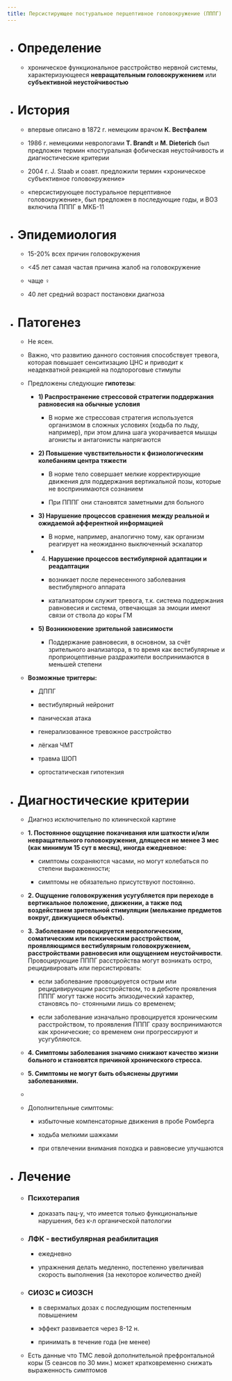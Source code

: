 ```yaml
---
title: Персистирующее постуральное перцептивное головокружение (ПППГ)
---
```


- # Определение
	 - хроническое функциональное расстройство нервной системы, характеризующееся **невращательным головокружением** или **субъективной неустойчивостью**

- # История
	 - впервые описано в 1872 г. немецким врачом **К. Вестфалем**

	 - 1986 г. немецкими неврологами **T. Brandt** и **M. Dieterich** был предложен термин «постуральная фобическая неустойчивость и диагностические критерии

	 - 2004 г. J. Staab и соавт. предложили термин «хроническое субъективное головокружение»

	 - «персистирующее постуральное перцептивное головокружение», был предложен в последующие годы, и ВОЗ включила ПППГ в МКБ-11

- # Эпидемиология
	 - 15-20% всех причин головокружения

	 - <45 лет самая частая причина жалоб на головокружение

	 - чаще ♀

	 - 40 лет средний возраст постановки диагноза

- # Патогенез
	 - Не ясен.

	 - Важно, что развитию данного состояния способствует тревога, которая повышает сенситизацию ЦНС и приводит к неадекватной реакцией на подпороговые стимулы

	 - Предложены следующие **гипотезы**:
		 - **1) Распространение стрессовой стратегии поддержания равновесия на обычные условия**
			 - В норме же стрессовая стратегия используется организмом в сложных условиях (ходьба по льду, например), при этом длина шага укорачивается мышцы агонисты и антагонисты напрягаются

		 - **2) Повышение чувствительности к физиологическим колебаниям центра тяжести**
			 - В норме тело совершает мелкие корректирующие движения для поддержания вертикальной позы, которые не воспринимаются сознанием

			 - При ПППГ они становятся заметными для больного

		 - **3) Нарушение процессов сравнения между реальной и ожидаемой афферентной информацией**
			 - В норме, например, аналогично тому, как организм реагирует на неожиданно выключенный эскалатор

		 - 4) **Нарушение процессов вестибулярной адаптации и реадаптации**
			 - возникает после перенесенного заболевания вестибулярного аппарата

			 - катализатором служит тревога, т.к. система поддержания равновесия и система, отвечающая за эмоции имеют связи от ствола до коры ГМ

		 - **5) Возникновение зрительной зависимости**
			 - Поддержание равновесия, в основном, за счёт зрительного анализатора, в то время как вестибулярные и проприоцептивные раздражители воспринимаются в меньшей степени

	 - **Возможные триггеры:**
		 - ДППГ

		 - вестибулярный нейронит

		 - паническая атака

		 - генерализованное тревожное расстройство

		 - лёгкая ЧМТ

		 - травма ШОП

		 - ортостатическая гипотензия

- # Диагностические критерии
	 - Диагноз исключительно по клинической картине

	 - **1. Постоянное ощущение покачивания или шаткости и/или невращательного головокружения, длящееся не менее 3 мес (как минимум 15 сут в месяц), иногда ежедневное:**
		 - симптомы сохраняются часами, но могут колебаться по степени выраженности;

		 - симптомы не обязательно присутствуют постоянно.

	 - **2. Ощущение головокружения усугубляется при переходе в вертикальное положение, движении, а также под воздействием зрительной стимуляции (мелькание предметов вокруг, движущиеся объекты).**

	 - **3. Заболевание провоцируется неврологическим, соматическим или психическим расстройством, проявляющимся вестибулярным головокружением, расстройствами равновесия или ощущением неустойчивости**. Провоцирующие ПППГ расстройства могут возникать остро, рецидивировать или персистировать:
		 - если заболевание провоцируется острым или рецидивирующим расстройством, то в дебюте проявления ПППГ могут также носить эпизодический характер, становясь по-
стоянными лишь со временем;

		 - если заболевание изначально провоцируется хроническим расстройством, то проявления ПППГ сразу воспринимаются как хронические; со временем они прогрессируют и усугубляются.

	 - **4. Симптомы заболевания значимо снижают качество жизни больного и становятся причиной хронического стресса.**

	 - **5. Симптомы не могут быть объяснены другими заболеваниями.**

	 - 

	 - Дополнительные симптомы:
		 - избыточные компенсаторные движения в пробе Ромберга

		 - ходьба мелкими шажками

		 - при отвлечении внимания походка и равновесие улучшаются

- # Лечение
	 - ### Психотерапия
		 - доказать пац-у, что имеется только функциональные нарушения, без к-л органической патологии

	 - ### ЛФК - вестибулярная реабилитация
		 - ежедневно

		 - упражнения делать медленно, постепенно увеличивая скорость выполнения (за некоторое количество дней)

	 - ### СИОЗС и СИОЗСН
		 - в сверхмалых дозах с последующим постепенным повышением

		 - эффект развивается через 8-12 н.

		 - принимать в течение года (не менее)

	 - Есть данные что ТМС левой дополнительной префронтальной коры (5 сеансов по 30 мин.) может кратковременно снижать выраженность симптомов
